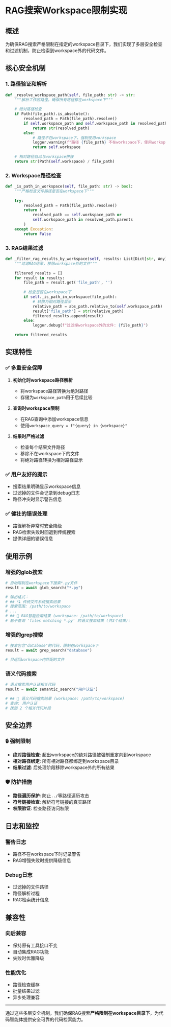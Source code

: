 # RAG搜索Workspace限制实现

## 概述

为确保RAG搜索严格限制在指定的workspace目录下，我们实现了多层安全检查和过滤机制，防止检索到workspace外的代码文件。

## 核心安全机制

### 1. 路径验证和解析

```python
def _resolve_workspace_path(self, file_path: str) -> str:
    """解析工作区路径，确保所有路径都在workspace下"""
    
    # 绝对路径检查
    if Path(file_path).is_absolute():
        resolved_path = Path(file_path).resolve()
        if self.workspace_path and self.workspace_path in resolved_path.parents:
            return str(resolved_path)
        else:
            # 路径不在workspace下，强制使用workspace
            logger.warning(f"路径 {file_path} 不在workspace下，使用workspace")
            return self.workspace
    
    # 相对路径自动与workspace拼接
    return str(Path(self.workspace) / file_path)
```

### 2. Workspace路径检查

```python
def _is_path_in_workspace(self, file_path: str) -> bool:
    """严格检查文件路径是否在workspace下"""
    
    try:
        resolved_path = Path(file_path).resolve()
        return (
            resolved_path == self.workspace_path or 
            self.workspace_path in resolved_path.parents
        )
    except Exception:
        return False
```

### 3. RAG结果过滤

```python
def _filter_rag_results_by_workspace(self, results: List[Dict[str, Any]]) -> List[Dict[str, Any]]:
    """过滤RAG结果，移除workspace外的文件"""
    
    filtered_results = []
    for result in results:
        file_path = result.get('file_path', '')
        
        # 检查是否在workspace下
        if self._is_path_in_workspace(file_path):
            # 转换为相对路径显示
            relative_path = abs_path.relative_to(self.workspace_path)
            result['file_path'] = str(relative_path)
            filtered_results.append(result)
        else:
            logger.debug(f"过滤掉workspace外的文件: {file_path}")
            
    return filtered_results
```

## 实现特性

### ✅ 多重安全保障

1. **初始化时workspace路径解析**
   - 将workspace路径转换为绝对路径
   - 存储为`workspace_path`用于后续比较

2. **查询时workspace限制**
   - 在RAG查询中添加workspace信息
   - 使用`workspace_query = f"{query} in {workspace}"`

3. **结果时严格过滤**
   - 检查每个结果文件路径
   - 移除不在workspace下的文件
   - 将绝对路径转换为相对路径显示

### ✅ 用户友好的提示

- 搜索结果明确显示workspace信息
- 过滤掉的文件会记录到debug日志
- 路径冲突时显示警告信息

### ✅ 健壮的错误处理

- 路径解析异常时安全降级
- RAG检索失败时回退到传统搜索
- 提供详细的错误信息

## 使用示例

### 增强的glob搜索
```python
# 自动限制在workspace下搜索*.py文件
result = await glob_search("*.py")

# 输出格式：
# ## 🔍 传统文件系统搜索结果
# 搜索范围: /path/to/workspace
# ...
# ## 🧠 RAG智能检索结果 (workspace: /path/to/workspace)
# 基于查询 'files matching *.py' 的语义搜索结果 (共3个结果):
```

### 增强的grep搜索
```python
# 搜索包含"database"的代码，限制在workspace下
result = await grep_search("database")

# 只返回workspace内匹配的文件
```

### 语义代码搜索
```python
# 语义搜索用户认证相关代码
result = await semantic_search("用户认证")

# ## 🧠 语义代码搜索结果 (workspace: /path/to/workspace)
# 查询: 用户认证
# 找到 2 个相关代码片段
```

## 安全边界

### 🔒 强制限制

- **绝对路径检查**: 超出workspace的绝对路径被强制重定向到workspace
- **相对路径绑定**: 所有相对路径都绑定到workspace目录
- **结果过滤**: 后处理阶段移除workspace外的所有结果

### 🛡️ 防护措施

- **路径遍历保护**: 防止`../`等路径遍历攻击
- **符号链接检查**: 解析符号链接的真实路径
- **权限验证**: 检查路径访问权限

## 日志和监控

### 警告日志
- 路径不在workspace下时记录警告
- RAG增强失败时提供降级信息

### Debug日志
- 过滤掉的文件路径
- 路径解析过程
- RAG检索统计信息

## 兼容性

### 向后兼容
- 保持原有工具接口不变
- 自动集成RAG功能
- 失败时优雅降级

### 性能优化
- 路径检查缓存
- 批量结果过滤
- 异步处理兼容

---

通过这些多层安全机制，我们确保RAG搜索**严格限制在workspace目录下**，为代码智能体提供安全可靠的代码检索能力。 
